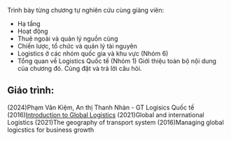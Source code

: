 Trình bày từng chương tự nghiên cứu cùng giảng viên:
- Hạ tầng
- Hoạt động
- Thuê ngoài và quản lý nguồn cùng
- Chiến lược, tổ chức và quản lý tài nguyên
- Logistics ở các nhóm quốc gia và khu vực (Nhóm 6)
- Tổng quan về Logistics Quốc tế (Nhóm 1)
Giới thiệu toàn bộ nội dung của chương đó. Cùng đặt và trả lời câu hỏi.

## Giáo trình:
(2024)Phạm Văn Kiệm, An thị Thanh Nhàn - GT Logisics Quốc tế
(2016)[Introduction to Global Logistics](https://books.google.com.vn/books?hl=vi&lr=&id=BJZlDQAAQBAJ&oi=fnd&pg=PR5&dq=Introduction+to+Global+Logistics&ots=Bauf_0osJv&sig=gPkloUAoUpT3A33vRWnVji-vnbs&redir_esc=y#v=onepage&q=Introduction%20to%20Global%20Logistics&f=false)
(2021)Global and international Logistics
(2021)The geography of transport system
(2016)Managing global logicstics for business growth 